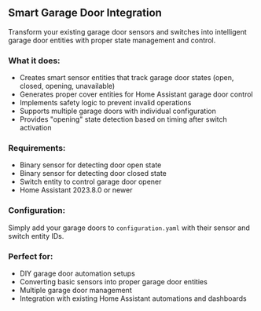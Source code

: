 ## Smart Garage Door Integration

Transform your existing garage door sensors and switches into intelligent garage door entities with proper state management and control.

### What it does:
- Creates smart sensor entities that track garage door states (open, closed, opening, unavailable)
- Generates proper cover entities for Home Assistant garage door control
- Implements safety logic to prevent invalid operations
- Supports multiple garage doors with individual configuration
- Provides "opening" state detection based on timing after switch activation

### Requirements:
- Binary sensor for detecting door open state
- Binary sensor for detecting door closed state  
- Switch entity to control garage door opener
- Home Assistant 2023.8.0 or newer

### Configuration:
Simply add your garage doors to `configuration.yaml` with their sensor and switch entity IDs.

### Perfect for:
- DIY garage door automation setups
- Converting basic sensors into proper garage door entities
- Multiple garage door management
- Integration with existing Home Assistant automations and dashboards 